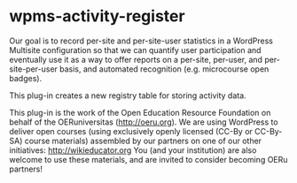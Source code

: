 # wpms-activity-register

Our goal is to record per-site and per-site-user statistics in a WordPress Multisite configuration so that we can quantify user participation and eventually use it as a way to offer reports on a per-site, per-user, and per-site-per-user basis, and automated recognition (e.g. microcourse open badges).

This plug-in creates a new registry table for storing activity data.

This plug-in is the work of the Open Education Resource Foundation on behalf of the OERuniversitas (http://oeru.org). We are using WordPress to deliver open courses (using exclusively openly licensed (CC-By or CC-By-SA) course materials) assembled by our partners on one of our other initiatives: http://wikieducator.org You (and your institution) are also welcome to use these materials, and are invited to consider becoming OERu partners!
